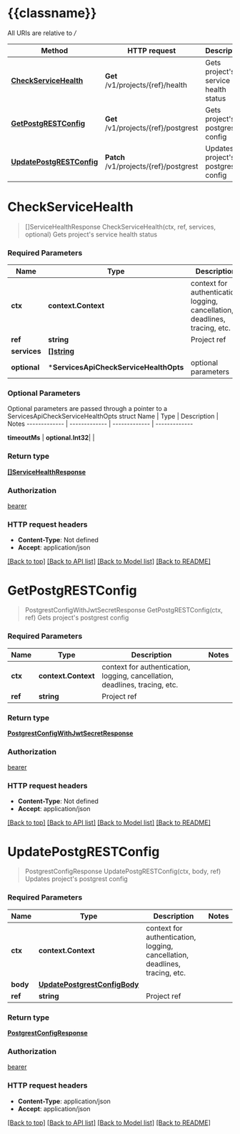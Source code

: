 # {{classname}}

All URIs are relative to */*

Method | HTTP request | Description
------------- | ------------- | -------------
[**CheckServiceHealth**](ServicesApi.md#CheckServiceHealth) | **Get** /v1/projects/{ref}/health | Gets project&#x27;s service health status
[**GetPostgRESTConfig**](ServicesApi.md#GetPostgRESTConfig) | **Get** /v1/projects/{ref}/postgrest | Gets project&#x27;s postgrest config
[**UpdatePostgRESTConfig**](ServicesApi.md#UpdatePostgRESTConfig) | **Patch** /v1/projects/{ref}/postgrest | Updates project&#x27;s postgrest config

# **CheckServiceHealth**
> []ServiceHealthResponse CheckServiceHealth(ctx, ref, services, optional)
Gets project's service health status

### Required Parameters

Name | Type | Description  | Notes
------------- | ------------- | ------------- | -------------
 **ctx** | **context.Context** | context for authentication, logging, cancellation, deadlines, tracing, etc.
  **ref** | **string**| Project ref | 
  **services** | [**[]string**](string.md)|  | 
 **optional** | ***ServicesApiCheckServiceHealthOpts** | optional parameters | nil if no parameters

### Optional Parameters
Optional parameters are passed through a pointer to a ServicesApiCheckServiceHealthOpts struct
Name | Type | Description  | Notes
------------- | ------------- | ------------- | -------------


 **timeoutMs** | **optional.Int32**|  | 

### Return type

[**[]ServiceHealthResponse**](ServiceHealthResponse.md)

### Authorization

[bearer](../README.md#bearer)

### HTTP request headers

 - **Content-Type**: Not defined
 - **Accept**: application/json

[[Back to top]](#) [[Back to API list]](../README.md#documentation-for-api-endpoints) [[Back to Model list]](../README.md#documentation-for-models) [[Back to README]](../README.md)

# **GetPostgRESTConfig**
> PostgrestConfigWithJwtSecretResponse GetPostgRESTConfig(ctx, ref)
Gets project's postgrest config

### Required Parameters

Name | Type | Description  | Notes
------------- | ------------- | ------------- | -------------
 **ctx** | **context.Context** | context for authentication, logging, cancellation, deadlines, tracing, etc.
  **ref** | **string**| Project ref | 

### Return type

[**PostgrestConfigWithJwtSecretResponse**](PostgrestConfigWithJWTSecretResponse.md)

### Authorization

[bearer](../README.md#bearer)

### HTTP request headers

 - **Content-Type**: Not defined
 - **Accept**: application/json

[[Back to top]](#) [[Back to API list]](../README.md#documentation-for-api-endpoints) [[Back to Model list]](../README.md#documentation-for-models) [[Back to README]](../README.md)

# **UpdatePostgRESTConfig**
> PostgrestConfigResponse UpdatePostgRESTConfig(ctx, body, ref)
Updates project's postgrest config

### Required Parameters

Name | Type | Description  | Notes
------------- | ------------- | ------------- | -------------
 **ctx** | **context.Context** | context for authentication, logging, cancellation, deadlines, tracing, etc.
  **body** | [**UpdatePostgrestConfigBody**](UpdatePostgrestConfigBody.md)|  | 
  **ref** | **string**| Project ref | 

### Return type

[**PostgrestConfigResponse**](PostgrestConfigResponse.md)

### Authorization

[bearer](../README.md#bearer)

### HTTP request headers

 - **Content-Type**: application/json
 - **Accept**: application/json

[[Back to top]](#) [[Back to API list]](../README.md#documentation-for-api-endpoints) [[Back to Model list]](../README.md#documentation-for-models) [[Back to README]](../README.md)


